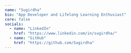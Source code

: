 ```yaml
---
name: "Sugirdha"
bio: "App Developer and Lifelong Learning Enthusiast"
core: false
socials:
  - name: "LinkedIn"
    href: "https://www.linkedin.com/in/sugirdha/"
  - name: "GitHub"
    href: "https://github.com/Sugirdha"
---
```


